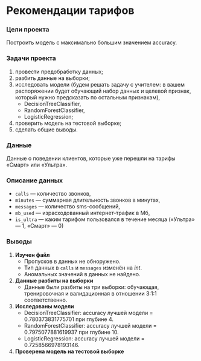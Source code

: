# Рекомендации тарифов

### Цели проекта
Построить модель с максимально большим значением accuracy.  
  
### Задачи проекта
1. провести предобработку данных;
2. разбить данные на выборки;  
3. исследовать модели (будем решать задачу с учителем: в вашем распоряжении будет обучающий набор данных и целевой признак, который нужно предсказать по остальным признакам),
    - DecisionTreeClassifier,
    - RandomForestClassifier,
    - LogisticRegression;
4. проверить модель на тестовой выборке;  
5. сделать общие выводы.

### Данные
Данные о поведении клиентов, которые уже перешли на тарифы «Смарт» или «Ультра».

### Описание данных
- <code>сalls</code> — количество звонков,
- <code>minutes</code> — суммарная длительность звонков в минутах, 
- <code>messages</code> — количество sms-сообщений,
- <code>mb_used</code> — израсходованный интернет-трафик в Мб,  
- <code>is_ultra</code> — каким тарифом пользовался в течение месяца («Ультра» — 1, «Смарт» — 0)

### Выводы
1. <b>Изучен файл</b>  
    - Пропусков в данных не обноружено.  
    - Тип данных в <code>calls</code> и <code>messages</code> изменён на <i>int</i>.  
    - Аномальных значений в данных не найдено.  
2. <b>Данные разбиты на выборки</b> 
    - Данные были разбиты на три выборки: обучающая, тренировочная и валидационная в отношении 3:1:1 соответственно.  
3. <b>Исследованы модели</b> 
    - DecisionTreeClassifier: accuracy лучшей модели = 0.780373831775701 при глубине 4.
    - RandomForestClassifier: accuracy лучшей модели = 0.7975077881619937 при глубине 10.  
    - LogisticRegression: accuracy лучшей модели = 0.7258566978193146.
4. <b>Проверена модель на тестовой выборке</b>
